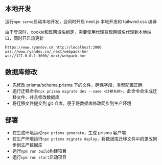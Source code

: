 ## 本地开发

运行`npm serve`启动本地开发，会同时开启 next.js 本地开发和 tailwind.css 编译

由于登录时，cookie和现网域名绑定，需要使用代理将现网域名代理到本地端口，同时开启热更新

```
https://www.ryandev.cn http://localhost:3000
wss://www.ryandev.cn/_next/webpack-hmr ws://127.0.0.1:3000/_next/webpack-hmr
```

## 数据库修改

- 先修改 prisma/schema.prisma 下的文件，确保字段，类型配置正确
- 运行迁移命令`npx prisma migrate dev --name <迁移名称>`，此命令会生成迁移文件，并且修改数据库
- 将迁移文件提交到 git 仓库，便于将数据库修改同步到生产环境


## 部署

- 在生成环境运动`npx prisma generate`，生成 prisma 客户端
- 在生产环境运行`npx prisma migrate deploy`，将数据库迁移文件中的更改同步到生产数据库
- 运行`npm run build`构建项目
- 运行`npm run start`启动项目